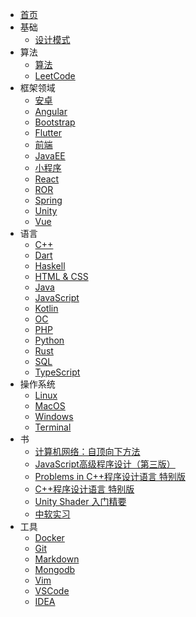 - [首页](/)
- 基础
  * [设计模式](/basic/design-pattern)
- 算法
  * [算法](/algo/algorithm)
  * [LeetCode](/algo/leetcode)
- 框架领域
  * [安卓](/frame/android)
  * [Angular](/frame/angular)
  * [Bootstrap](/frame/bootstrap)
  * [Flutter](/frame/flutter)
  * [前端](/frame/front)
  * [JavaEE](/frame/javaee)
  * [小程序](/frame/mini-program)
  * [React](/frame/react)
  * [ROR](/frame/ror)
  * [Spring](/frame/spring)
  * [Unity](/frame/unity)
  * [Vue](/frame/vue)
- 语言
  * [C++](/lang/cpp)
  * [Dart](/lang/dart)
  * [Haskell](/lang/haskell)
  * [HTML & CSS](/lang/html-css)
  * [Java](/lang/java)
  * [JavaScript](/lang/js)
  * [Kotlin](/lang/kotlin)
  * [OC](/lang/oc)
  * [PHP](/lang/php)
  * [Python](/lang/python)
  * [Rust](/lang/rust)
  * [SQL](/lang/sql)
  * [TypeScript](/lang/ts)
- 操作系统
  * [Linux](/os/linux)
  * [MacOS](/os/macos)
  * [Windows](/os/windows)
  * [Terminal](/os/terminal)
- 书
  * [计算机网络：自顶向下方法](/books/computer-network-top-down)
  * [JavaScript高级程序设计（第三版）](/books/pro-js4web-dev)
  * [Problems in C++程序设计语言 特别版](/books/problems-in-cpp)
  * [C++程序设计语言 特别版](/books/the-cpp-programming-lang)
  * [Unity Shader 入门精要](/books/unity-shader-rmjy)
  * [中软实习](/books/zrsx)
- 工具
  * [Docker](/tools/docker)
  * [Git](/tools/git)
  * [Markdown](/tools/markdown)
  * [Mongodb](/tools/mongodb)
  * [Vim](/tools/vim)
  * [VSCode](/tools/vscode)
  * [IDEA](/tools/idea)
